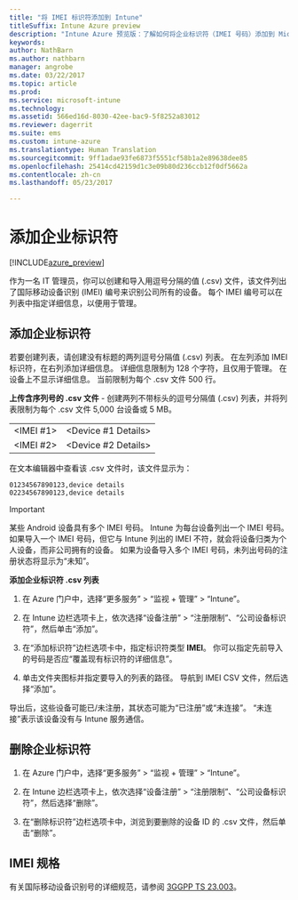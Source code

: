```yaml
---
title: "将 IMEI 标识符添加到 Intune"
titleSuffix: Intune Azure preview
description: "Intune Azure 预览版：了解如何将企业标识符（IMEI 号码）添加到 Microsoft Intune。 "
keywords: 
author: NathBarn
ms.author: nathbarn
manager: angrobe
ms.date: 03/22/2017
ms.topic: article
ms.prod: 
ms.service: microsoft-intune
ms.technology: 
ms.assetid: 566ed16d-8030-42ee-bac9-5f8252a83012
ms.reviewer: dagerrit
ms.suite: ems
ms.custom: intune-azure
ms.translationtype: Human Translation
ms.sourcegitcommit: 9ff1adae93fe6873f5551cf58b1a2e89638dee85
ms.openlocfilehash: 25414cd42159d1c3e09b80d236ccb12f0df5662a
ms.contentlocale: zh-cn
ms.lasthandoff: 05/23/2017

---
```


# <a name="add-corporate-identifiers"></a>添加企业标识符

[!INCLUDE[azure_preview](./includes/azure_preview.md)]

作为一名 IT 管理员，你可以创建和导入用逗号分隔的值 (.csv) 文件，该文件列出了国际移动设备识别 (IMEI) 编号来识别公司所有的设备。 每个 IMEI 编号可以在列表中指定详细信息，以便用于管理。

<!-- When you upload serial numbers for company-owned iOS devices, they must be paired with a corporate enrollment profile. Devices must then be enrolled using either Apple’s device enrollment program (DEP) or Apple Configurator to have them appear as company-owned. -->

## <a name="add-corporate-identifiers"></a>添加企业标识符
若要创建列表，请创建没有标题的两列逗号分隔值 (.csv) 列表。 在左列添加 IMEI 标识符，在右列添加详细信息。 详细信息限制为 128 个字符，且仅用于管理。 在设备上不显示详细信息。 当前限制为每个 .csv 文件 500 行。

**上传含序列号的 .csv 文件** - 创建两列不带标头的逗号分隔值 (.csv) 列表，并将列表限制为每个 .csv 文件 5,000 台设备或 5 MB。 

|||
|-|-|
|&lt;IMEI #1&gt;|&lt;Device #1 Details&gt;|
|&lt;IMEI #2&gt;|&lt;Device #2 Details&gt;|

在文本编辑器中查看该 .csv 文件时，该文件显示为：

```
01234567890123,device details
02234567890123,device details
```


> [!IMPORTANT]
> 某些 Android 设备具有多个 IMEI 号码。 Intune 为每台设备列出一个 IMEI 号码。 如果导入一个 IMEI 号码，但它与 Intune 列出的 IMEI 不符，就会将设备归类为个人设备，而非公司拥有的设备。 如果为设备导入多个 IMEI 号码，未列出号码的注册状态将显示为“未知”。

**添加企业标识符 .csv 列表**

1. 在 Azure 门户中，选择“更多服务” > “监视 + 管理” > “Intune”。

2. 在 Intune 边栏选项卡上，依次选择“设备注册” > “注册限制”、“公司设备标识符”，然后单击“添加”。

3. 在“添加标识符”边栏选项卡中，指定标识符类型 **IMEI**。 你可以指定先前导入的号码是否应“覆盖现有标识符的详细信息”。  

4. 单击文件夹图标并指定要导入的列表的路径。 导航到 IMEI CSV 文件，然后选择“添加”。

导出后，这些设备可能已/未注册，其状态可能为“已注册”或“未连接”。 “未连接”表示该设备没有与 Intune 服务通信。

## <a name="delete--corporate-identifiers"></a>删除企业标识符

1. 在 Azure 门户中，选择“更多服务” > “监视 + 管理” > “Intune”。

2. 在 Intune 边栏选项卡上，依次选择“设备注册” > “注册限制”、“公司设备标识符”，然后选择“删除”。

3. 在“删除标识符”边栏选项卡中，浏览到要删除的设备 ID 的 .csv 文件，然后单击“删除”。

## <a name="imei-specifications"></a>IMEI 规格
有关国际移动设备识别号的详细规范，请参阅 [3GGPP TS 23.003](https://portal.3gpp.org/desktopmodules/Specifications/SpecificationDetails.aspx?specificationId=729)。

